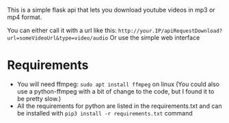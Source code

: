 This is a simple flask api that lets you download youtube videos in mp3 or mp4 format.

You can either call it with a url like this: `http://your.IP/apiRequestDownload?url=someVideoUrl&type=video/audio`
Or use the simple web interface

# Requirements

- You will need ffmpeg: `sudo apt install ffmpeg` on linux
  (You could also use a python-ffmpeg with a bit of change to the code, but I found it to be pretty slow.)
- All the requirements for python are listed in the requirements.txt and can be installed with `pip3 install -r requirements.txt` command


